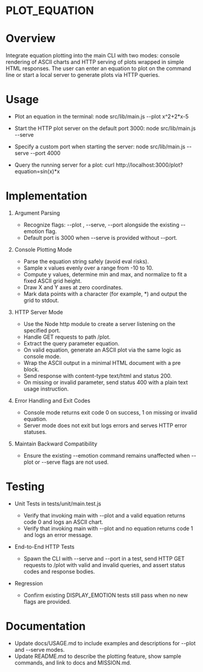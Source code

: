# PLOT_EQUATION

# Overview
Integrate equation plotting into the main CLI with two modes: console rendering of ASCII charts and HTTP serving of plots wrapped in simple HTML responses. The user can enter an equation to plot on the command line or start a local server to generate plots via HTTP queries.

# Usage

- Plot an equation in the terminal:
  node src/lib/main.js --plot x^2+2*x-5

- Start the HTTP plot server on the default port 3000:
  node src/lib/main.js --serve

- Specify a custom port when starting the server:
  node src/lib/main.js --serve --port 4000

- Query the running server for a plot:
  curl http://localhost:3000/plot?equation=sin(x)*x

# Implementation

1. Argument Parsing
   - Recognize flags: --plot <equation>, --serve, --port <number> alongside the existing --emotion flag.  
   - Default port is 3000 when --serve is provided without --port.

2. Console Plotting Mode
   - Parse the equation string safely (avoid eval risks).  
   - Sample x values evenly over a range from -10 to 10.  
   - Compute y values, determine min and max, and normalize to fit a fixed ASCII grid height.  
   - Draw X and Y axes at zero coordinates.  
   - Mark data points with a character (for example, *) and output the grid to stdout.

3. HTTP Server Mode
   - Use the Node http module to create a server listening on the specified port.  
   - Handle GET requests to path /plot.  
   - Extract the query parameter equation.  
   - On valid equation, generate an ASCII plot via the same logic as console mode.  
   - Wrap the ASCII output in a minimal HTML document with a pre block.  
   - Send response with content-type text/html and status 200.  
   - On missing or invalid parameter, send status 400 with a plain text usage instruction.

4. Error Handling and Exit Codes
   - Console mode returns exit code 0 on success, 1 on missing or invalid equation.  
   - Server mode does not exit but logs errors and serves HTTP error statuses.
   
5. Maintain Backward Compatibility
   - Ensure the existing --emotion command remains unaffected when --plot or --serve flags are not used.

# Testing

- Unit Tests in tests/unit/main.test.js
  - Verify that invoking main with --plot and a valid equation returns code 0 and logs an ASCII chart.  
  - Verify that invoking main with --plot and no equation returns code 1 and logs an error message.  

- End-to-End HTTP Tests
  - Spawn the CLI with --serve and --port in a test, send HTTP GET requests to /plot with valid and invalid queries, and assert status codes and response bodies.

- Regression
  - Confirm existing DISPLAY_EMOTION tests still pass when no new flags are provided.

# Documentation

- Update docs/USAGE.md to include examples and descriptions for --plot and --serve modes.  
- Update README.md to describe the plotting feature, show sample commands, and link to docs and MISSION.md.
